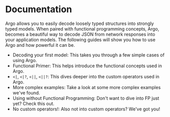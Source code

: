 # Documentation #

Argo allows you to easily decode loosely typed structures into strongly typed
models. When paired with functional programming concepts, Argo, becomes a
beautiful way to decode JSON from network responses into your application
models. The following guides will show you how to use Argo and how powerful it
can be.

- Decoding your first model: This takes you through a few simple cases of using
  Argo.
- Functional Primer: This helps introduce the functional concepts used in Argo.
- `<|`, `<|?`, `<||`, `<||?`: This dives deeper into the custom operators used
  in Argo.
- More complex examples: Take a look at some more complex examples we've found.
- Using without Functional Programming: Don't want to dive into FP just yet?
  Check this out.
- No custom operators!: Also not into custom operators? We've got you!

